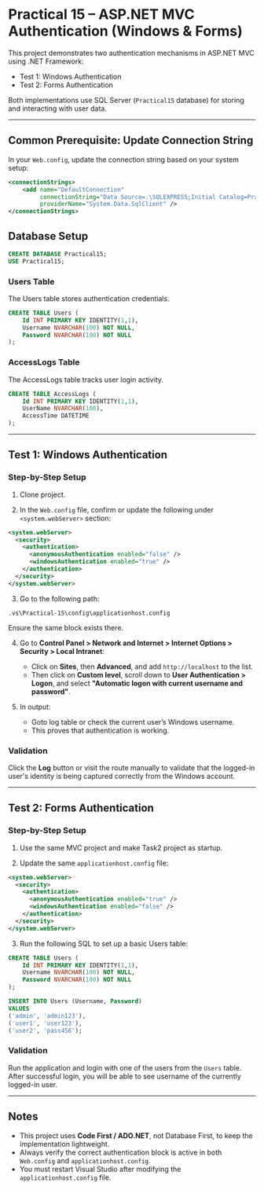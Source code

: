 
# Practical 15 – ASP.NET MVC Authentication (Windows & Forms)

This project demonstrates two authentication mechanisms in ASP.NET MVC using .NET Framework:

- Test 1: Windows Authentication
- Test 2: Forms Authentication

Both implementations use SQL Server (`Practical15` database) for storing and interacting with user data.

---

## Common Prerequisite: Update Connection String

In your `Web.config`, update the connection string based on your system setup:

```xml
<connectionStrings>
    <add name="DefaultConnection"
         connectionString="Data Source=.\SQLEXPRESS;Initial Catalog=Practical15;Integrated Security=True"
         providerName="System.Data.SqlClient" />
</connectionStrings>
```

## Database Setup

```sql
CREATE DATABASE Practical15;
USE Practical15;
```

### Users Table

The Users table stores authentication credentials.

```sql
CREATE TABLE Users (
    Id INT PRIMARY KEY IDENTITY(1,1),
    Username NVARCHAR(100) NOT NULL,
    Password NVARCHAR(100) NOT NULL
);
```

### AccessLogs Table

The AccessLogs table tracks user login activity.

```sql
CREATE TABLE AccessLogs (
    Id INT PRIMARY KEY IDENTITY(1,1),
    UserName NVARCHAR(100),
    AccessTime DATETIME
);
```

---

## Test 1: Windows Authentication

### Step-by-Step Setup

1. Clone project.

2. In the `Web.config` file, confirm or update the following under `<system.webServer>` section:

```xml
<system.webServer>
  <security>
    <authentication>
      <anonymousAuthentication enabled="false" />
      <windowsAuthentication enabled="true" />
    </authentication>
  </security>
</system.webServer>
```

3. Go to the following path:

```
.vs\Practical-15\config\applicationhost.config
```

Ensure the same block exists there.

4. Go to **Control Panel > Network and Internet > Internet Options > Security > Local Intranet**:
   - Click on **Sites**, then **Advanced**, and add `http://localhost` to the list.
   - Then click on **Custom level**, scroll down to **User Authentication > Logon**, and select **"Automatic logon with current username and password"**.

5. In output:
   - Goto log table or check the current user’s Windows username.
   - This proves that authentication is working.

### Validation

Click the **Log** button or visit the route manually to validate that the logged-in user's identity is being captured correctly from the Windows account.

---

## Test 2: Forms Authentication

### Step-by-Step Setup

1. Use the same MVC project and make Task2 project as startup.

2. Update the same `applicationhost.config` file:

```xml
<system.webServer>
  <security>
    <authentication>
      <anonymousAuthentication enabled="true" />
      <windowsAuthentication enabled="false" />
    </authentication>
  </security>
</system.webServer>
```

3. Run the following SQL to set up a basic Users table:

```sql
CREATE TABLE Users (
    Id INT PRIMARY KEY IDENTITY(1,1),
    Username NVARCHAR(100) NOT NULL,
    Password NVARCHAR(100) NOT NULL
);

INSERT INTO Users (Username, Password)
VALUES 
('admin', 'admin123'),
('user1', 'user123'),
('user2', 'pass456');
```

### Validation

Run the application and login with one of the users from the `Users` table. After successful login, you will be able to see username of the currently logged-in user.

---

## Notes

- This project uses **Code First / ADO.NET**, not Database First, to keep the implementation lightweight.
- Always verify the correct authentication block is active in both `Web.config` and `applicationhost.config`.
- You must restart Visual Studio after modifying the `applicationhost.config` file.
